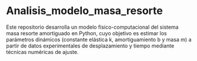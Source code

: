 # Analisis_modelo_masa_resorte
Este repositorio desarrolla un modelo físico-computacional del sistema masa resorte amortiguado en Python, cuyo objetivo es estimar los parámetros dinámicos (constante elástica k, amortiguamiento b y masa m) a partir de datos experimentales de desplazamiento y tiempo mediante técnicas numéricas de ajuste.
